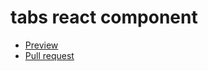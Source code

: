 # tabs react component

* [Preview](https://vladikcoder.github.io/tabs-react/)
* [Pull request](https://github.com/vladikcoder/tabs-react/pull/1/files)

